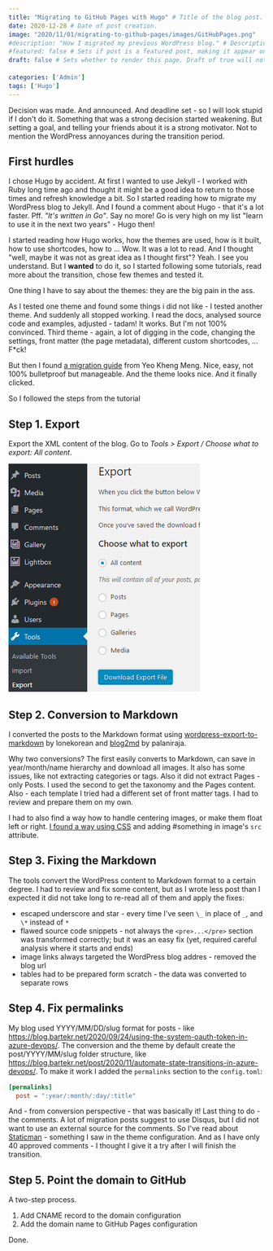 ```yaml
---
title: "Migrating to GitHub Pages with Hugo" # Title of the blog post.
date: 2020-12-28 # Date of post creation.
image: "2020/11/01/migrating-to-github-pages/images/GitHubPages.png"
#description: "How I migrated my previous WordPress blog." # Description used for search engine.
#featured: false # Sets if post is a featured post, making it appear on the sidebar. A featured post won't be listed on the sidebar if it's the current page
draft: false # Sets whether to render this page. Draft of true will not be rendered.

categories: ['Admin']
tags: ['Hugo']
---
```


Decision was made. And announced. And deadline set - so I will look stupid if I don't do it. Something that was a strong decision started weakening. But setting a goal, and telling your friends about it is a strong motivator. Not to mention the WordPress annoyances during the transition period.

## First hurdles

I chose Hugo by accident. At first I wanted to use Jekyll - I worked with Ruby long time ago and thought it might be a good idea to return to those times and refresh knowledge a bit. So I started reading how to migrate my WordPress blog to Jekyll. And I found a comment about Hugo - that it's a lot faster. Pff. _"It's written in Go"_. Say no more! Go is very high on my list "learn to use it in the next two years" - Hugo then!

I started reading how Hugo works, how the themes are used, how is it built, how to use shortcodes, how to ... Wow. It was a lot to read. And I thought "well, maybe it was not as great idea as I thought first"? Yeah. I see you understand. But I **wanted** to do it, so I started following some tutorials, read more about the transition, chose few themes and tested it.

One thing I have to say about the themes: they are the big pain in the ass.

As I tested one theme and found some things i did not like - I tested another theme. And suddenly all stopped working. I read the docs, analysed source code and examples, adjusted - tadam! It works. But I'm not 100% convinced. Third theme - again, a lot of digging in the code, changing the settings, front matter (the page metadata), different custom shortcodes, ... F*ck!

But then I found [a migration guide](https://yeokhengmeng.com/2020/04/migrating-my-blog-from-wordpress-to-hugo/) from Yeo Kheng Meng. Nice, easy, not 100% bulletproof but manageable. And the theme looks nice. And it finally clicked.

So I followed the steps from the tutorial

## Step 1. Export

Export the XML content of the blog. Go to _Tools > Export / Choose what to export: All content_.

![Export WordPress content](images/WordPress_Tools-Export.png#center)

## Step 2. Conversion to Markdown

I converted the posts to the Markdown format using [wordpress-export-to-markdown](https://github.com/lonekorean/wordpress-export-to-markdown) by lonekorean and [blog2md](https://github.com/palaniraja/blog2md) by palaniraja.

Why two conversions? The first easily converts to Markdown, can save in year/month/name hierarchy and download all images. It also has some issues, like not extracting categories or tags. Also it did not extract Pages - only Posts. I used the second to get the taxonomy and the Pages content. Also - each template I tried had a different set of front matter tags. I had to review and prepare them on my own.

I had to also find a way how to handle centering images, or make them float left or right. [I found a way using CSS](http://www.ebadf.net/2016/10/19/centering-images-in-hugo/) and adding #something in image's `src` attribute.

## Step 3. Fixing the Markdown

The tools convert the WordPress content to Markdown format to a certain degree. I had to review and fix some content, but as I wrote less post than I expected it did not take long to re-read all of them and apply the fixes:

- escaped underscore and star - every time I've seen `\_` in place of `_`, and `\*` instead of `*`
- flawed source code snippets - not always the `<pre>...</pre>` section was transformed correctly; but it was an easy fix (yet, required careful analysis where it starts and ends)
- image links always targeted the WordPress blog addres - removed the blog url
- tables had to be prepared form scratch - the data was converted to separate rows

## Step 4. Fix permalinks

My blog used YYYY/MM/DD/slug format for posts - like <https://blog.bartekr.net/2020/09/24/using-the-system-oauth-token-in-azure-devops/>. The conversion and the theme by default create the post/YYYY/MM/slug folder structure, like <https://blog.bartekr.net/post/2020/11/automate-state-transitions-in-azure-devops/>. To make it work I added the `permalinks` section to the `config.toml`:

```toml
[permalinks]
  post = ":year/:month/:day/:title"
```

And - from conversion perspective - that was basically it! Last thing to do - the comments. A lot of migration posts suggest to use Disqus, but I did not want to use an external source for the comments. So I've read about [Staticman](https://staticman.net/) - something I saw in the theme configuration. And as I have only 40 approved comments - I thought I give it a try after I will finish the transition.

## Step 5. Point the domain to GitHub

A two-step process.

1. Add CNAME record to the domain configuration
2. Add the domain name to GitHub Pages configuration

Done.
